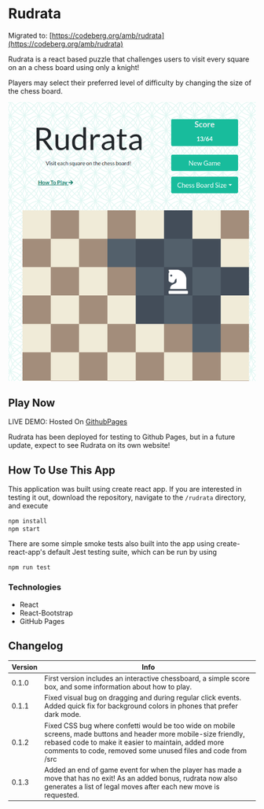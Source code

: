 # Rudrata

Migrated to: [https://codeberg.org/amb/rudrata](https://codeberg.org/amb/rudrata)

Rudrata is a react based puzzle that challenges users to visit every square on an a chess board using only a knight!

Players may select their preferred level of difficulty by changing the size of the chess board.

![screenshot](https://github.com/OulipianSummer/rudrata/blob/master/screenshot.png)


## Play Now
LIVE DEMO: Hosted On [GithubPages](https://oulipiansummer.github.io/rudrata/)

Rudrata has been deployed for testing to Github Pages, but in a future update, expect to see Rudrata on its own website!


## How To Use This App

This application was built using create react app. If you are interested in testing it out, download the repository, navigate to the ```/rudrata``` directory, and execute

    npm install
    npm start

There are some simple smoke tests also built into the app using create-react-app's default Jest testing suite, which can be run by using

    npm run test


### Technologies

 - React
 - React-Bootstrap
 - GitHub Pages

## Changelog

Version | Info
----------|-----------
0.1.0  | First version includes an interactive chessboard, a simple score box, and some information about how to play.
0.1.1  | Fixed visual bug on dragging and during regular click events. Added quick fix for background colors in phones that prefer dark mode.
0.1.2  | Fixed CSS bug where confetti would be too wide on mobile screens, made buttons and header more mobile-size friendly, rebased code to make it easier to maintain, added more comments to code, removed some unused files and code from /src
0.1.3  | Added an end of game event for when the player has made a move that has no exit! As an added bonus, rudrata now also generates a list of legal moves after each new move is requested.
